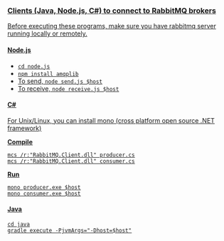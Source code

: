 ### <u>Clients (Java, Node.js, C#) to connect to RabbitMQ brokers

Before executing these programs, make sure you have rabbitmq server running locally or remotely.

#### <u>Node.js

- ```cd node.js```
- ```npm install amqplib```
- To send, ```node send.js $host```
- To receive, ```node receive.js $host```

#### <u>C#

For Unix/Linux, you can install mono (cross platform open source .NET framework)

<b>Compile</b>
```
mcs /r:"RabbitMQ.Client.dll" producer.cs
mcs /r:"RabbitMQ.Client.dll" consumer.cs
```

<b>Run</b>
```
mono producer.exe $host
mono consumer.exe $host
```

#### <u>Java
```
cd java
gradle execute -PjvmArgs="-Dhost=$host"
```
